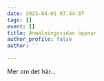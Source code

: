 ```yaml
---
date: 2023-04-01 07:44:07
tags: []
event: []
title: Anmälningssidan öppnar
author_profile: false
author: ''

---
```

Mer om det här…